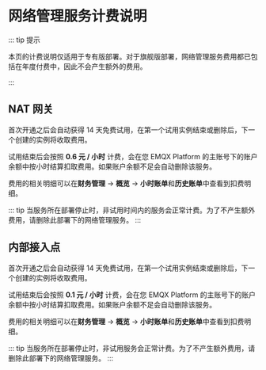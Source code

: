 # 网络管理服务计费说明

::: tip 提示

本页的计费说明仅适用于专有版部署。对于旗舰版部署，网络管理服务费用都已包括在年度付费中，因此不会产生额外的费用。

:::

## NAT 网关

首次开通之后会自动获得 14 天免费试用，在第一个试用实例结束或删除后，下一个创建的实例将收取费用。

试用结束后会按照 **0.6 元 / 小时** 计费，会在您 EMQX Platform 的主账号下的账户余额中按小时结算扣取费用。如果账户余额不足会自动删除该服务。

费用的相关明细可以在**财务管理** -> **概览** -> **小时账单**和**历史账单**中查看到扣费明细。

::: tip
当服务所在部署停止时，非试用时间内的服务会正常计费。为了不产生额外费用，请删除此部署下的网络管理服务。
:::

## 内部接入点

首次开通之后会自动获得 14 天免费试用，在第一个试用实例结束或删除后，下一个创建的实例将收取费用。

试用结束后会按照 **0.1 元 / 小时** 计费，会在您 EMQX Platform 的主账号下的账户余额中按小时结算扣取费用。如果账户余额不足会自动删除该服务。

费用的相关明细可以在**财务管理** -> **概览** -> **小时账单**和**历史账单**中查看到扣费明细。

::: tip
当服务所在部署停止时，非试用服务会正常计费。为了不产生额外费用，请删除此部署下的网络管理服务。
:::
